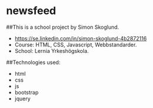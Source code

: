 # newsfeed
##This is a school project by Simon Skoglund.
 * https://se.linkedin.com/in/simon-skoglund-4b2872116
 * Course: HTML, CSS, Javascript, Webbstandarder.
 * School: Lernia Yrkeshögskola.
 
##Technologies used: 
 * html
 * css
 * js
 * bootstrap
 * jquery
